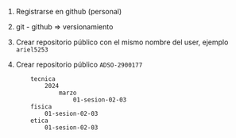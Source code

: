 1. Registrarse en github (personal)
2. git - github => versionamiento

1. Crear repositorio público con el mismo nombre del user, ejemplo `ariel5253`
2. Crear repositorio público `ADSO-2900177`
    ```
        tecnica
            2024
                marzo
                    01-sesion-02-03         
        fisica
            01-sesion-02-03
        etica
            01-sesion-02-03
    ```